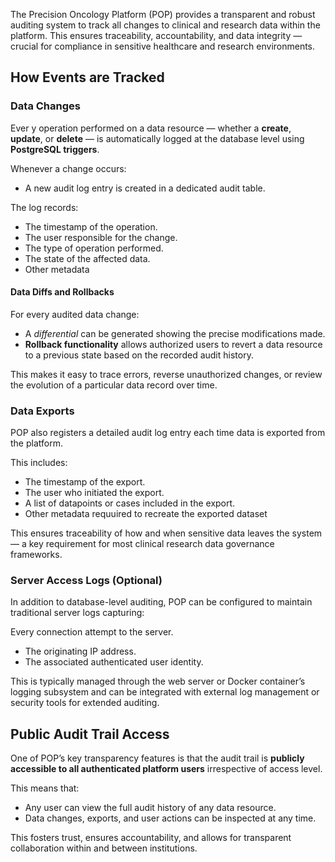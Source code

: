 The Precision Oncology Platform (POP) provides a transparent and robust auditing system to track all changes to clinical and research data within the platform. This ensures traceability, accountability, and data integrity — crucial for compliance in sensitive healthcare and research environments.

## How Events are Tracked

### Data Changes
Ever
y operation performed on a data resource — whether a **create**, **update**, or **delete** — is automatically logged at the database level using **PostgreSQL triggers**.

Whenever a change occurs:

- A new audit log entry is created in a dedicated audit table.

The log records:

- The timestamp of the operation.
- The user responsible for the change.
- The type of operation performed.
- The state of the affected data.
- Other metadata

#### Data Diffs and Rollbacks

For every audited data change:

- A *differential* can be generated showing the precise modifications made.
- **Rollback functionality** allows authorized users to revert a data resource to a previous state based on the recorded audit history.

This makes it easy to trace errors, reverse unauthorized changes, or review the evolution of a particular data record over time.

### Data Exports

POP also registers a detailed audit log entry each time data is exported from the platform.

This includes:

- The timestamp of the export.
- The user who initiated the export.
- A list of datapoints or cases included in the export.
- Other metadata requuired to recreate the exported dataset 

This ensures traceability of how and when sensitive data leaves the system — a key requirement for most clinical research data governance frameworks.


### Server Access Logs (Optional)

In addition to database-level auditing, POP can be configured to maintain traditional server logs capturing:

Every connection attempt to the server.

- The originating IP address.
- The associated authenticated user identity.

This is typically managed through the web server or Docker container’s logging subsystem and can be integrated with external log management or security tools for extended auditing.

## Public Audit Trail Access

One of POP’s key transparency features is that the audit trail is **publicly accessible to all authenticated platform users** irrespective of access level.

This means that:

- Any user can view the full audit history of any data resource.
- Data changes, exports, and user actions can be inspected at any time.

This fosters trust, ensures accountability, and allows for transparent collaboration within and between institutions.
